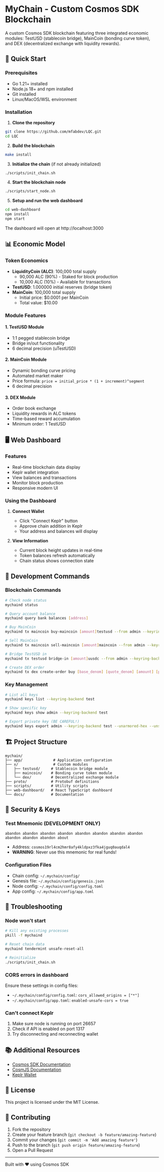 # MyChain - Custom Cosmos SDK Blockchain

A custom Cosmos SDK blockchain featuring three integrated economic modules: TestUSD (stablecoin bridge), MainCoin (bonding curve token), and DEX (decentralized exchange with liquidity rewards).

## 🚀 Quick Start

### Prerequisites

- Go 1.21+ installed
- Node.js 18+ and npm installed
- Git installed
- Linux/MacOS/WSL environment

### Installation

1. **Clone the repository**
```bash
git clone https://github.com/mfabdev/LQC.git
cd LQC
```

2. **Build the blockchain**
```bash
make install
```

3. **Initialize the chain** (if not already initialized)
```bash
./scripts/init_chain.sh
```

4. **Start the blockchain node**
```bash
./scripts/start_node.sh
```

5. **Setup and run the web dashboard**
```bash
cd web-dashboard
npm install
npm start
```

The dashboard will open at http://localhost:3000

## 📊 Economic Model

### Token Economics
- **LiquidityCoin (ALC)**: 100,000 total supply
  - 90,000 ALC (90%) - Staked for block production
  - 10,000 ALC (10%) - Available for transactions
- **TestUSD**: 1.000000 initial reserves (bridge token)
- **MainCoin**: 100,000 total supply
  - Initial price: $0.0001 per MainCoin
  - Total value: $10.00

### Module Features

#### 1. TestUSD Module
- 1:1 pegged stablecoin bridge
- Bridge in/out functionality
- 6 decimal precision (uTestUSD)

#### 2. MainCoin Module  
- Dynamic bonding curve pricing
- Automated market maker
- Price formula: `price = initial_price * (1 + increment)^segment`
- 6 decimal precision

#### 3. DEX Module
- Order book exchange
- Liquidity rewards in ALC tokens
- Time-based reward accumulation
- Minimum order: 1 TestUSD

## 🖥️ Web Dashboard

### Features
- Real-time blockchain data display
- Keplr wallet integration
- View balances and transactions
- Monitor block production
- Responsive modern UI

### Using the Dashboard

1. **Connect Wallet**
   - Click "Connect Keplr" button
   - Approve chain addition in Keplr
   - Your address and balances will display

2. **View Information**
   - Current block height updates in real-time
   - Token balances refresh automatically
   - Chain status shows connection state

## 🔧 Development Commands

### Blockchain Commands

```bash
# Check node status
mychaind status

# Query account balance
mychaind query bank balances [address]

# Buy MainCoin
mychaind tx maincoin buy-maincoin [amount]testusd --from admin --keyring-backend test -y

# Sell MainCoin  
mychaind tx maincoin sell-maincoin [amount]maincoin --from admin --keyring-backend test -y

# Bridge TestUSD in
mychaind tx testusd bridge-in [amount]uusdc --from admin --keyring-backend test -y

# Create DEX order
mychaind tx dex create-order buy [base_denom] [quote_denom] [amount] [price] --from admin --keyring-backend test -y
```

### Key Management

```bash
# List all keys
mychaind keys list --keyring-backend test

# Show specific key
mychaind keys show admin --keyring-backend test

# Export private key (BE CAREFUL!)
mychaind keys export admin --keyring-backend test --unarmored-hex --unsafe
```

## 🏗️ Project Structure

```
mychain/
├── app/              # Application configuration
├── x/                # Custom modules
│   ├── testusd/     # Stablecoin bridge module
│   ├── maincoin/    # Bonding curve token module
│   └── dex/         # Decentralized exchange module
├── proto/           # Protobuf definitions
├── scripts/         # Utility scripts
├── web-dashboard/   # React TypeScript dashboard
└── docs/            # Documentation
```

## 🔐 Security & Keys

### Test Mnemonic (DEVELOPMENT ONLY)
```
abandon abandon abandon abandon abandon abandon abandon abandon abandon abandon abandon about
```
- Address: `cosmos19rl4cm2hmr8afy4kldpxz3fka4jguq0auqdal4`
- **WARNING**: Never use this mnemonic for real funds!

### Configuration Files
- Chain config: `~/.mychain/config/`
- Genesis file: `~/.mychain/config/genesis.json`
- Node config: `~/.mychain/config/config.toml`
- App config: `~/.mychain/config/app.toml`

## 🐛 Troubleshooting

### Node won't start
```bash
# Kill any existing processes
pkill -f mychaind

# Reset chain data
mychaind tendermint unsafe-reset-all

# Reinitialize
./scripts/init_chain.sh
```

### CORS errors in dashboard
Ensure these settings in config files:
- `~/.mychain/config/config.toml`: `cors_allowed_origins = ["*"]`
- `~/.mychain/config/app.toml`: `enabled-unsafe-cors = true`

### Can't connect Keplr
1. Make sure node is running on port 26657
2. Check if API is enabled on port 1317
3. Try disconnecting and reconnecting wallet

## 📚 Additional Resources

- [Cosmos SDK Documentation](https://docs.cosmos.network/)
- [CosmJS Documentation](https://cosmos.github.io/cosmjs/)
- [Keplr Wallet](https://www.keplr.app/)

## 📄 License

This project is licensed under the MIT License.

## 🤝 Contributing

1. Fork the repository
2. Create your feature branch (`git checkout -b feature/amazing-feature`)
3. Commit your changes (`git commit -m 'Add amazing feature'`)
4. Push to the branch (`git push origin feature/amazing-feature`)
5. Open a Pull Request

---

Built with ❤️ using Cosmos SDK